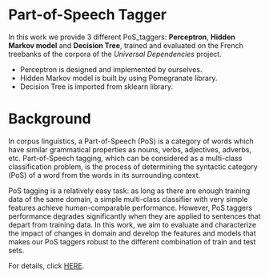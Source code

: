 # Part-of-Speech Tagger

In this work we provide 3 different PoS_taggers: **Perceptron**, **Hidden Markov model** and **Decision Tree**, trained and evaluated on the French treebanks of the corpora of the *Universal Dependencies* project.

- Perceptron is designed and implemented by ourselves.
- Hidden Markov model is built by using Pomegranate library.
- Decision Tree is imported from sklearn library.

# Background

In corpus linguistics, a Part-of-Speech (PoS) is a category of words which have similar grammatical properties as nouns, verbs, adjectives, adverbs, etc. Part-of-Speech tagging, which can be considered as a multi-class classification problem, is the process of determining the syntactic category (PoS) of a word from the words in its surrounding context.

PoS tagging is a relatively easy task: as long as there are enough training data of the same domain, a simple multi-class classifier with very simple features achieve human-comparable performance. However, PoS taggers performance degrades significantly when they are applied to sentences that depart from training data. In this work, we aim to evaluate and characterize the impact of changes in domain and develop the features and models that makes our PoS taggers robust to the different combination of train and test sets.

For details, click [HERE](https://github.com/JiangnanH/PoS_Classifier/blob/master/Rapport_de_Projet_final_de_Machine_Learning.pdf).
